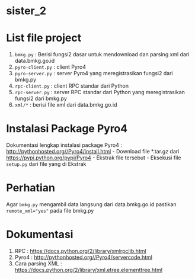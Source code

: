 sister_2
========

List file project
==================
1. `bmkg.py` : Berisi fungsi2 dasar untuk mendownload dan parsing xml dari data.bmkg.go.id
2. `pyro-client.py` : client Pyro4
3. `pyro-server.py` : server Pyro4 yang meregistrasikan fungsi2 dari bmkg.py
4. `rpc-client.py` : client RPC standar dari Python
5. `rpc-server.py` : server RPC standar dari Python yang meregistrasikan fungsi2 dari bmkg.py
6. `xml/*` : berisi file xml dari data.bmkg.go.id

Instalasi Package Pyro4
=======================
Dokumentasi lengkap instalasi package Pyro4 : http://pythonhosted.org//Pyro4/install.html
	- Download file *.tar.gz dari https://pypi.python.org/pypi/Pyro4
	- Ekstrak file tersebut
	- Eksekusi file `setup.py` dari file yang di Ekstrak

Perhatian
=========
Agar `bmkg.py` mengambil data langsung dari data.bmkg.go.id pastikan
`remote_xml="yes"` pada file bmkg.py

Dokumentasi
===========
1. RPC : https://docs.python.org/2/library/xmlrpclib.html
2. Pyro4 : http://pythonhosted.org//Pyro4/servercode.html
3. Cara parsing XML : https://docs.python.org/2/library/xml.etree.elementtree.html